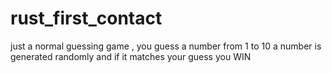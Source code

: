 # rust_first_contact

just a normal guessing game , you guess a number from 1 to 10 
a number is generated randomly and if it matches your guess you WIN 
